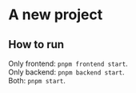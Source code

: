# A new project

## How to run

Only frontend: `pnpm frontend start`.  
Only backend: `pnpm backend start`.  
Both: `pnpm start`.
